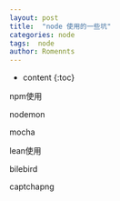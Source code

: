 ```yaml
---
layout: post
title:  "node 使用的一些坑"
categories: node
tags:  node
author: Romennts 
---
```


* content
{:toc}


npm使用

nodemon

mocha

lean使用

bilebird

captchapng

